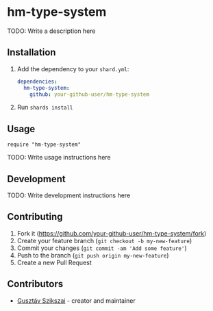 # hm-type-system

TODO: Write a description here

## Installation

1. Add the dependency to your `shard.yml`:

   ```yaml
   dependencies:
     hm-type-system:
       github: your-github-user/hm-type-system
   ```

2. Run `shards install`

## Usage

```crystal
require "hm-type-system"
```

TODO: Write usage instructions here

## Development

TODO: Write development instructions here

## Contributing

1. Fork it (<https://github.com/your-github-user/hm-type-system/fork>)
2. Create your feature branch (`git checkout -b my-new-feature`)
3. Commit your changes (`git commit -am 'Add some feature'`)
4. Push to the branch (`git push origin my-new-feature`)
5. Create a new Pull Request

## Contributors

- [Gusztáv Szikszai](https://github.com/your-github-user) - creator and maintainer
